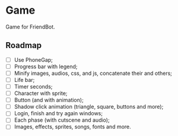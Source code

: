 # Game
Game for FriendBot.

## Roadmap
- [ ] Use PhoneGap;
- [ ] Progress bar with legend;
- [ ] Minify images, audios, css, and js, concatenate their and others;
- [ ] Life bar;
- [ ] Timer seconds;
- [ ] Character with sprite;
- [ ] Button (and with animation);
- [ ] Shadow click animation (triangle, square, buttons and more);
- [ ] Login, finish and try again windows;
- [ ] Each phase (with cutscene and audio);
- [ ] Images, effects, sprites, songs, fonts and more.
